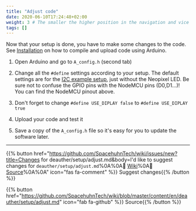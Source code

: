 ```yaml
---
title: "Adjust code"
date: 2020-06-10T17:24:48+02:00
weight: 3 # The smaller the higher position in the navigation and vice versa
tags: []
---
```


Now that your setup is done, you have to make some changes to the code.  
See [Installation](https://github.com/spacehuhn/esp8266_deauther/wiki/Installation#compiling-using-arduino-ide) on how to compile and upload code using Arduino.  

1) Open Arduino and go to `A_config.h` (second tab)

2) Change all the `#define` settings according to your setup. The default settings are for the [I2C example setup](#example-setup-with-spi-oled), just without the Neopixel LED. Be sure not to confuse the GPIO pins with the NodeMCU pins (D0,D1...)! You can find the NodeMCU pinout above.  

3) Don't forget to change `#define USE_DIPLAY false` to `#define USE_DIPLAY true`

4) Upload your code and test it

5) Save a copy of the `A_config.h` file so it's easy for you to update the software later.

---

{{% button href="https://github.com/SpacehuhnTech/wiki/issues/new?title=Changes for deauther/setup/adjust.md&body=I'd like to suggest changes for `deauther/setup/adjust.md`%0A%0A:link: [Wiki](https://spacehuhn.wiki/deauther/setup/adjust)%0A:link: [Source](https://github.com/SpacehuhnTech/wiki/blob/master/content/en/deauther/setup/adjust.md)%0A%0A<!-- Describe your desired changes -->" icon="fas fa-comment" %}}&nbsp;Suggest changes{{% /button %}}

{{% button href="https://github.com/SpacehuhnTech/wiki/blob/master/content/en/deauther/setup/adjust.md" icon="fab fa-github" %}}&nbsp;Source{{% /button %}}
